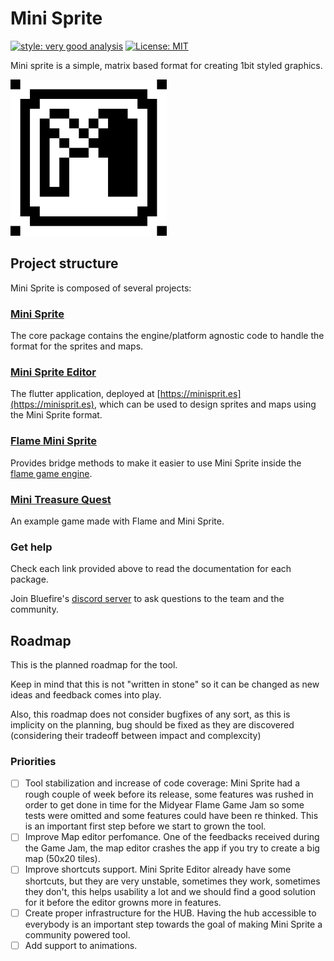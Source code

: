 # Mini Sprite

[![style: very good analysis][very_good_analysis_badge]][very_good_analysis_link]
[![License: MIT][license_badge]][license_link]

Mini sprite is a simple, matrix based format for creating 1bit styled graphics.

[license_badge]: https://img.shields.io/badge/license-MIT-blue.svg
[license_link]: https://opensource.org/licenses/MIT
[very_good_analysis_badge]: https://img.shields.io/badge/style-very_good_analysis-B22C89.svg
[very_good_analysis_link]: https://pub.dev/packages/very_good_analysis

<img src="art/logo.png" width="250" />

## Project structure

Mini Sprite is composed of several projects:

### [Mini Sprite](packages/mini_sprite)

The core package contains the engine/platform agnostic code to handle the format for the
sprites and maps.

### [Mini Sprite Editor](packages/mini_sprite_editor)

The flutter application, deployed at [https://minisprit.es](https://minisprit.es), which can be used to design sprites
and maps using the Mini Sprite format.

### [Flame Mini Sprite](packages/flame_mini_sprite)

Provides bridge methods to make it easier to use Mini Sprite inside the
[flame game engine](https://flame-engine.org).

### [Mini Treasure Quest](packages/mini_treasure_quest)

An example game made with Flame and Mini Sprite.

### Get help

Check each link provided above to read the documentation for each package.

Join Bluefire's [discord server](https://discord.gg/pxrBmy4) to ask questions to the team and the community.


## Roadmap

This is the planned roadmap for the tool.

Keep in mind that this is not "written in stone" so it can be changed as new ideas and feedback
comes into play.

Also, this roadmap does not consider bugfixes of any sort, as this is implicity on the planning,
bug should be fixed as they are discovered (considering their tradeoff between impact and
complexcity)

### Priorities

 - [ ] Tool stabilization and increase of code coverage: Mini Sprite had a rough couple of week before
 its release, some features was rushed in order to get done in time for the Midyear Flame Game Jam
 so some tests were omitted and some features could have been re thinked. This is an important
 first step before we start to grown the tool.
 - [ ] Improve Map editor perfomance. One of the feedbacks received during the Game Jam, the map
 editor crashes the app if you try to create a big map (50x20 tiles).
 - [ ] Improve shortcuts support. Mini Sprite Editor already have some shortcuts, but they are very
 unstable, sometimes they work, sometimes they don't, this helps usability a lot and we should find
 a good solution for it before the editor growns more in features.
 - [ ] Create proper infrastructure for the HUB. Having the hub accessible to everybody is
 an important step towards the goal of making Mini Sprite a community powered tool.
 - [ ] Add support to animations.
